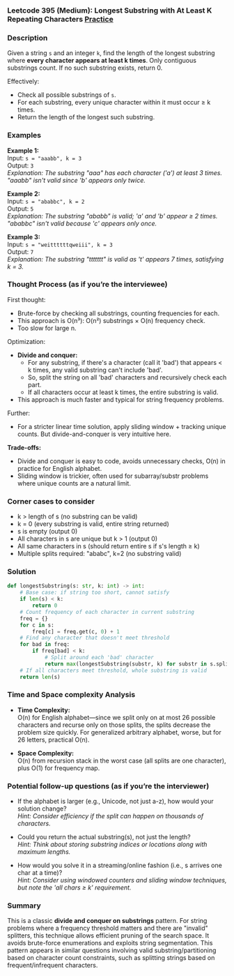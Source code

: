 ### Leetcode 395 (Medium): Longest Substring with At Least K Repeating Characters [Practice](https://leetcode.com/problems/longest-substring-with-at-least-k-repeating-characters)

### Description  
Given a string `s` and an integer `k`, find the length of the longest substring where **every character appears at least k times**. Only contiguous substrings count. If no such substring exists, return 0.

Effectively:  
- Check all possible substrings of `s`.
- For each substring, every unique character within it must occur ≥ k times.
- Return the length of the longest such substring.

### Examples  

**Example 1:**  
Input: `s = "aaabb", k = 3`  
Output: `3`  
*Explanation: The substring "aaa" has each character ('a') at least 3 times. "aaabb" isn't valid since 'b' appears only twice.*

**Example 2:**  
Input: `s = "ababbc", k = 2`  
Output: `5`  
*Explanation: The substring "ababb" is valid; 'a' and 'b' appear ≥ 2 times. "ababbc" isn't valid because 'c' appears only once.*

**Example 3:**  
Input: `s = "weittttttqweiii", k = 3`  
Output: `7`  
*Explanation: The substring "ttttttt" is valid as 't' appears 7 times, satisfying k = 3.*

### Thought Process (as if you’re the interviewee)  
First thought:  
- Brute-force by checking all substrings, counting frequencies for each.  
- This approach is O(n³): O(n²) substrings × O(n) frequency check.
- Too slow for large n.

Optimization:  
- **Divide and conquer:**  
  - For any substring, if there's a character (call it 'bad') that appears < k times, any valid substring can't include 'bad'.
  - So, split the string on all 'bad' characters and recursively check each part.
  - If all characters occur at least k times, the entire substring is valid.
- This approach is much faster and typical for string frequency problems.

Further:  
- For a stricter linear time solution, apply sliding window + tracking unique counts. But divide-and-conquer is very intuitive here.

**Trade-offs:**  
- Divide and conquer is easy to code, avoids unnecessary checks, O(n) in practice for English alphabet.
- Sliding window is trickier, often used for subarray/substr problems where unique counts are a natural limit.

### Corner cases to consider  
- k > length of s (no substring can be valid)
- k = 0 (every substring is valid, entire string returned)
- s is empty (output 0)
- All characters in s are unique but k > 1 (output 0)
- All same characters in s (should return entire s if s's length ≥ k)
- Multiple splits required: "ababc", k=2 (no substring valid)

### Solution

```python
def longestSubstring(s: str, k: int) -> int:
    # Base case: if string too short, cannot satisfy
    if len(s) < k:
        return 0
    # Count frequency of each character in current substring
    freq = {}
    for c in s:
        freq[c] = freq.get(c, 0) + 1
    # Find any character that doesn't meet threshold
    for bad in freq:
        if freq[bad] < k:
            # Split around each 'bad' character
            return max(longestSubstring(substr, k) for substr in s.split(bad))
    # If all characters meet threshold, whole substring is valid
    return len(s)
```

### Time and Space complexity Analysis  

- **Time Complexity:**  
  O(n) for English alphabet—since we split only on at most 26 possible characters and recurse only on those splits, the splits decrease the problem size quickly. For generalized arbitrary alphabet, worse, but for 26 letters, practical O(n).

- **Space Complexity:**  
  O(n) from recursion stack in the worst case (all splits are one character), plus O(1) for frequency map.

### Potential follow-up questions (as if you’re the interviewer)  

- If the alphabet is larger (e.g., Unicode, not just a-z), how would your solution change?  
  *Hint: Consider efficiency if the split can happen on thousands of characters.*

- Could you return the actual substring(s), not just the length?  
  *Hint: Think about storing substring indices or locations along with maximum lengths.*

- How would you solve it in a streaming/online fashion (i.e., s arrives one char at a time)?  
  *Hint: Consider using windowed counters and sliding window techniques, but note the 'all chars ≥ k' requirement.*

### Summary
This is a classic **divide and conquer on substrings** pattern. For string problems where a frequency threshold matters and there are "invalid" splitters, this technique allows efficient pruning of the search space. It avoids brute-force enumerations and exploits string segmentation. This pattern appears in similar questions involving valid substring/partitioning based on character count constraints, such as splitting strings based on frequent/infrequent characters.